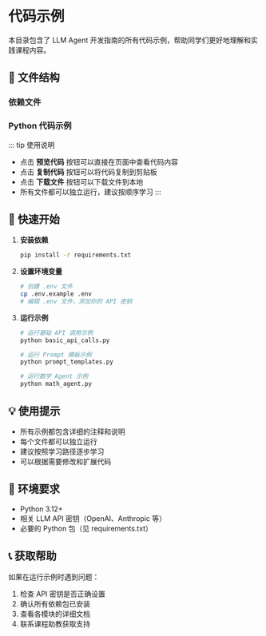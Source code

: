 # 代码示例

本目录包含了 LLM Agent 开发指南的所有代码示例，帮助同学们更好地理解和实践课程内容。

## 📁 文件结构

### 依赖文件
<CodeFileViewer 
  src="/course/llm-agent/code-examples/requirements.txt" 
  filename="requirements.txt"
  language="text"
/>

### Python 代码示例

<CodeFileViewer 
  src="/course/llm-agent/code-examples/basic_api_calls.py" 
  filename="basic_api_calls.py"
  language="python"
/>

<CodeFileViewer 
  src="/course/llm-agent/code-examples/prompt_templates.py" 
  filename="prompt_templates.py"
  language="python"
/>

<CodeFileViewer 
  src="/course/llm-agent/code-examples/math_agent.py" 
  filename="math_agent.py"
  language="python"
/>

::: tip 使用说明
- 点击 **预览代码** 按钮可以直接在页面中查看代码内容
- 点击 **复制代码** 按钮可以将代码复制到剪贴板
- 点击 **下载文件** 按钮可以下载文件到本地
- 所有文件都可以独立运行，建议按顺序学习
:::


## 🚀 快速开始

1. **安装依赖**
   ```bash
   pip install -r requirements.txt
   ```

2. **设置环境变量**
   ```bash
   # 创建 .env 文件
   cp .env.example .env
   # 编辑 .env 文件，添加你的 API 密钥
   ```

3. **运行示例**
   ```bash
   # 运行基础 API 调用示例
   python basic_api_calls.py
   
   # 运行 Prompt 模板示例
   python prompt_templates.py
   
   # 运行数学 Agent 示例
   python math_agent.py
   ```

## 💡 使用提示

- 所有示例都包含详细的注释和说明
- 每个文件都可以独立运行
- 建议按照学习路径逐步学习
- 可以根据需要修改和扩展代码

## 🔧 环境要求

- Python 3.12+
- 相关 LLM API 密钥（OpenAI、Anthropic 等）
- 必要的 Python 包（见 requirements.txt）

## 📞 获取帮助

如果在运行示例时遇到问题：
1. 检查 API 密钥是否正确设置
2. 确认所有依赖包已安装
3. 查看各模块的详细文档
4. 联系课程助教获取支持
